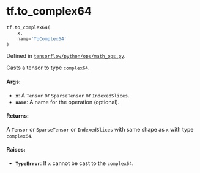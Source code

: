 <div itemscope itemtype="http://developers.google.com/ReferenceObject">
<meta itemprop="name" content="tf.to_complex64" />
<meta itemprop="path" content="Stable" />
</div>

# tf.to_complex64

``` python
tf.to_complex64(
    x,
    name='ToComplex64'
)
```



Defined in [`tensorflow/python/ops/math_ops.py`](/code/stable/tensorflow/python/ops/math_ops.py).

Casts a tensor to type `complex64`.

#### Args:

* <b>`x`</b>: A `Tensor` or `SparseTensor` or `IndexedSlices`.
* <b>`name`</b>: A name for the operation (optional).


#### Returns:

A `Tensor` or `SparseTensor` or `IndexedSlices` with same shape as `x` with
type `complex64`.


#### Raises:

* <b>`TypeError`</b>: If `x` cannot be cast to the `complex64`.